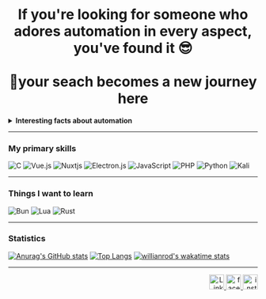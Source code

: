 <div align="center">
  <h1>If you're looking for someone who adores automation in every aspect, you've found it 😎<br/><br/>🚀your seach becomes a new journey here</h1>
</div>

<details>
  <summary><b>Interesting facts about automation</b></summary>
  <hr>
  <h5>🌱Studies indicate that home automation can reduce household energy usage by up to 40%, significantly contributing to a reduction in carbon footprint.</h5>
</details>

<hr/>

### My primary skills
![C](https://img.shields.io/badge/c-%2300599C.svg?style=for-the-badge&logo=c&logoColor=white)
![Vue.js](https://img.shields.io/badge/vuejs-%2335495e.svg?style=for-the-badge&logo=vuedotjs&logoColor=%234FC08D)
![Nuxtjs](https://img.shields.io/badge/Nuxt-002E3B?style=for-the-badge&logo=nuxtdotjs&logoColor=#00DC82)
![Electron.js](https://img.shields.io/badge/Electron-191970?style=for-the-badge&logo=Electron&logoColor=white)
![JavaScript](https://img.shields.io/badge/javascript-%23323330.svg?style=for-the-badge&logo=javascript&logoColor=%23F7DF1E)
![PHP](https://img.shields.io/badge/php-%23777BB4.svg?style=for-the-badge&logo=php&logoColor=white)
![Python](https://img.shields.io/badge/python-3670A0?style=for-the-badge&logo=python&logoColor=ffdd54)
![Kali](https://img.shields.io/badge/Kali-268BEE?style=for-the-badge&logo=kalilinux&logoColor=white)

<hr/>

### Things I want to learn
![Bun](https://img.shields.io/badge/Bun-%23000000.svg?style=for-the-badge&logo=bun&logoColor=white)
![Lua](https://img.shields.io/badge/lua-%232C2D72.svg?style=for-the-badge&logo=lua&logoColor=white)
![Rust](https://img.shields.io/badge/rust-%23000000.svg?style=for-the-badge&logo=rust&logoColor=white)

<hr/>

### Statistics

[![Anurag's GitHub stats](https://github-readme-stats.vercel.app/api?username=PH-Vieira&show_icons=true&theme=ocean_dark&layout=compact)](https://github.com/anuraghazra/github-readme-stats) [![Top Langs](https://github-readme-stats.vercel.app/api/top-langs/?username=PH-Vieira&theme=ocean_dark)](https://github.com/anuraghazra/github-readme-stats) [![willianrod's wakatime stats](https://github-readme-stats.vercel.app/api/wakatime?username=PH_Vieira&theme=ocean_dark)](https://github.com/anuraghazra/github-readme-stats)

<hr/>

<div align="right">
  <a href="https://www.linkedin.com/in/pedro-henrique-vieira-2426a31b7/">
    <img src="https://img.shields.io/badge/LinkedIn-0077B5?style=for-the-badge&logo=linkedin&logoColor=white" alt="LinkedIn" height="30">   </a>
  <a href="https://www.facebook.com/profile.php?id=100070832881630">
    <img src="https://img.shields.io/badge/Facebook-1877F2?style=for-the-badge&logo=facebook&logoColor=white" alt="facebook" height="30">
  </a>
  <a href="https://www.instagram.com/dompedro_terceiro/">
    <img src= "https://img.shields.io/badge/Instagram-E4405F?style=for-the-badge&logo=instagram&logoColor=white" alt="instagram" height="30">
  </a>
</div>
